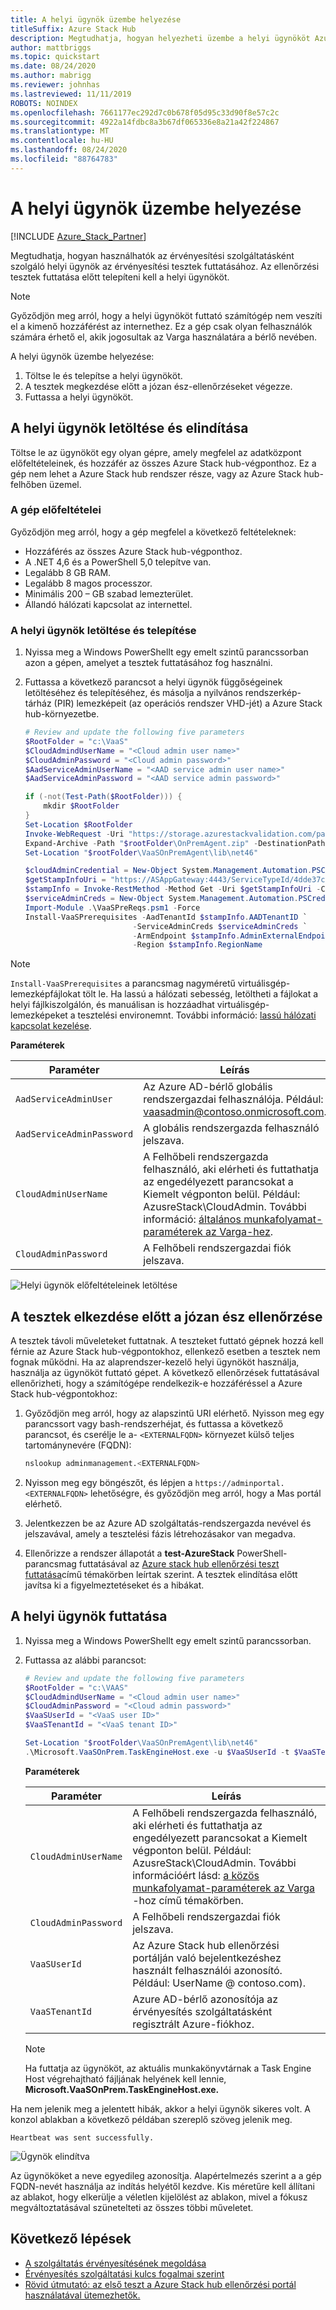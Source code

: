 ```yaml
---
title: A helyi ügynök üzembe helyezése
titleSuffix: Azure Stack Hub
description: Megtudhatja, hogyan helyezheti üzembe a helyi ügynököt Azure Stack hub érvényesítéséhez szolgáltatásként.
author: mattbriggs
ms.topic: quickstart
ms.date: 08/24/2020
ms.author: mabrigg
ms.reviewer: johnhas
ms.lastreviewed: 11/11/2019
ROBOTS: NOINDEX
ms.openlocfilehash: 7661177ec292d7c0b678f05d95c33d90f8e57c2c
ms.sourcegitcommit: 4922a14fdbc8a3b67df065336e8a21a42f224867
ms.translationtype: MT
ms.contentlocale: hu-HU
ms.lasthandoff: 08/24/2020
ms.locfileid: "88764783"
---
```

# <a name="deploy-the-local-agent"></a>A helyi ügynök üzembe helyezése

[!INCLUDE [Azure_Stack_Partner](./includes/azure-stack-partner-appliesto.md)]

Megtudhatja, hogyan használhatók az érvényesítési szolgáltatásként szolgáló helyi ügynök az érvényesítési tesztek futtatásához. Az ellenőrzési tesztek futtatása előtt telepíteni kell a helyi ügynököt.

> [!Note]  
> Győződjön meg arról, hogy a helyi ügynököt futtató számítógép nem veszíti el a kimenő hozzáférést az internethez. Ez a gép csak olyan felhasználók számára érhető el, akik jogosultak az Varga használatára a bérlő nevében.

A helyi ügynök üzembe helyezése:

1. Töltse le és telepítse a helyi ügynököt.
2. A tesztek megkezdése előtt a józan ész-ellenőrzéseket végezze.
3. Futtassa a helyi ügynököt.

## <a name="download-and-start-the-local-agent"></a>A helyi ügynök letöltése és elindítása

Töltse le az ügynököt egy olyan gépre, amely megfelel az adatközpont előfeltételeinek, és hozzáfér az összes Azure Stack hub-végponthoz. Ez a gép nem lehet a Azure Stack hub rendszer része, vagy az Azure Stack hub-felhőben üzemel.

### <a name="machine-prerequisites"></a>A gép előfeltételei

Győződjön meg arról, hogy a gép megfelel a következő feltételeknek:

- Hozzáférés az összes Azure Stack hub-végponthoz.
- A .NET 4,6 és a PowerShell 5,0 telepítve van.
- Legalább 8 GB RAM.
- Legalább 8 magos processzor.
- Minimális 200 – GB szabad lemezterület.
- Állandó hálózati kapcsolat az internettel.

### <a name="download-and-install-the-local-agent"></a>A helyi ügynök letöltése és telepítése

1. Nyissa meg a Windows PowerShellt egy emelt szintű parancssorban azon a gépen, amelyet a tesztek futtatásához fog használni.
2. Futtassa a következő parancsot a helyi ügynök függőségeinek letöltéséhez és telepítéséhez, és másolja a nyilvános rendszerkép-tárház (PIR) lemezképeit (az operációs rendszer VHD-jét) a Azure Stack hub-környezetbe.

    ```powershell
    # Review and update the following five parameters
    $RootFolder = "c:\VaaS"
    $CloudAdmindUserName = "<Cloud admin user name>"
    $CloudAdminPassword = "<Cloud admin password>"
    $AadServiceAdminUserName = "<AAD service admin user name>"
    $AadServiceAdminPassword = "<AAD service admin password>"

    if (-not(Test-Path($RootFolder))) {
        mkdir $RootFolder
    }
    Set-Location $RootFolder
    Invoke-WebRequest -Uri "https://storage.azurestackvalidation.com/packages/Microsoft.VaaSOnPrem.TaskEngineHost.latest.nupkg" -outfile "$rootFolder\OnPremAgent.zip"
    Expand-Archive -Path "$rootFolder\OnPremAgent.zip" -DestinationPath "$rootFolder\VaaSOnPremAgent" -Force
    Set-Location "$rootFolder\VaaSOnPremAgent\lib\net46"

    $cloudAdminCredential = New-Object System.Management.Automation.PSCredential($cloudAdmindUserName, (ConvertTo-SecureString $cloudAdminPassword -AsPlainText -Force))
    $getStampInfoUri = "https://ASAppGateway:4443/ServiceTypeId/4dde37cc-6ee0-4d75-9444-7061e156507f/CloudDefinition/GetStampInformation" 
    $stampInfo = Invoke-RestMethod -Method Get -Uri $getStampInfoUri -Credential $cloudAdminCredential -ErrorAction Stop
    $serviceAdminCreds = New-Object System.Management.Automation.PSCredential $aadServiceAdminUserName, (ConvertTo-SecureString $aadServiceAdminPassword -AsPlainText -Force)
    Import-Module .\VaaSPreReqs.psm1 -Force
    Install-VaaSPrerequisites -AadTenantId $stampInfo.AADTenantID `
                            -ServiceAdminCreds $serviceAdminCreds `
                            -ArmEndpoint $stampInfo.AdminExternalEndpoints.AdminResourceManager `
                            -Region $stampInfo.RegionName
    ```

> [!Note]  
> `Install-VaaSPrerequisites` a parancsmag nagyméretű virtuálisgép-lemezképfájlokat tölt le. Ha lassú a hálózati sebesség, letöltheti a fájlokat a helyi fájlkiszolgálón, és manuálisan is hozzáadhat virtuálisgép-lemezképeket a tesztelési environemnt. További információ: [lassú hálózati kapcsolat kezelése](azure-stack-vaas-troubleshoot.md#handle-slow-network-connectivity).

**Paraméterek**

| Paraméter | Leírás |
| --- | --- |
| `AadServiceAdminUser` | Az Azure AD-bérlő globális rendszergazdai felhasználója. Például: vaasadmin@contoso.onmicrosoft.com. |
| `AadServiceAdminPassword` | A globális rendszergazda felhasználó jelszava. |
| `CloudAdminUserName` | A Felhőbeli rendszergazda felhasználó, aki elérheti és futtathatja az engedélyezett parancsokat a Kiemelt végponton belül. Például: AzusreStack\CloudAdmin. További információ: [általános munkafolyamat-paraméterek az Varga-hez](azure-stack-vaas-parameters.md). |
| `CloudAdminPassword` | A Felhőbeli rendszergazdai fiók jelszava.|

![Helyi ügynök előfeltételeinek letöltése](media/installing-prereqs.png)

## <a name="perform-sanity-checks-before-starting-the-tests"></a>A tesztek elkezdése előtt a józan ész ellenőrzése

A tesztek távoli műveleteket futtatnak. A teszteket futtató gépnek hozzá kell férnie az Azure Stack hub-végpontokhoz, ellenkező esetben a tesztek nem fognak működni. Ha az alaprendszer-kezelő helyi ügynököt használja, használja az ügynököt futtató gépet. A következő ellenőrzések futtatásával ellenőrizheti, hogy a számítógépe rendelkezik-e hozzáféréssel a Azure Stack hub-végpontokhoz:

1. Győződjön meg arról, hogy az alapszintű URI elérhető. Nyisson meg egy parancssort vagy bash-rendszerhéjat, és futtassa a következő parancsot, és cserélje le a- `<EXTERNALFQDN>` környezet külső teljes tartománynevére (FQDN):

    ```bash
    nslookup adminmanagement.<EXTERNALFQDN>
    ```

2. Nyisson meg egy böngészőt, és lépjen a `https://adminportal.<EXTERNALFQDN>` lehetőségre, és győződjön meg arról, hogy a Mas portál elérhető.

3. Jelentkezzen be az Azure AD szolgáltatás-rendszergazda nevével és jelszavával, amely a tesztelési fázis létrehozásakor van megadva.

4. Ellenőrizze a rendszer állapotát a **test-AzureStack** PowerShell-parancsmag futtatásával az [Azure stack hub ellenőrzési teszt futtatása](../operator/azure-stack-diagnostic-test.md)című témakörben leírtak szerint. A tesztek elindítása előtt javítsa ki a figyelmeztetéseket és a hibákat.

## <a name="run-the-local-agent"></a>A helyi ügynök futtatása

1. Nyissa meg a Windows PowerShellt egy emelt szintű parancssorban.

2. Futtassa az alábbi parancsot:

    ```powershell
   # Review and update the following five parameters
    $RootFolder = "c:\VAAS"
    $CloudAdmindUserName = "<Cloud admin user name>"
    $CloudAdminPassword = "<Cloud admin password>"
    $VaaSUserId = "<VaaS user ID>"
    $VaaSTenantId = "<VaaS tenant ID>"

    Set-Location "$rootFolder\VaaSOnPremAgent\lib\net46"
    .\Microsoft.VaaSOnPrem.TaskEngineHost.exe -u $VaaSUserId -t $VaaSTenantId -x $CloudAdmindUserName -y $CloudAdminPassword
    ```

      **Paraméterek**  

    | Paraméter | Leírás |
    | --- | --- |
    | `CloudAdminUserName` | A Felhőbeli rendszergazda felhasználó, aki elérheti és futtathatja az engedélyezett parancsokat a Kiemelt végponton belül. Például: AzusreStack\CloudAdmin. További információért lásd: [a közös munkafolyamat-paraméterek az Varga](azure-stack-vaas-parameters.md) -hoz című témakörben. |
    | `CloudAdminPassword` | A Felhőbeli rendszergazdai fiók jelszava.|
    | `VaaSUserId` | Az Azure Stack hub ellenőrzési portálján való bejelentkezéshez használt felhasználói azonosító. Például: UserName \@ contoso.com). |
    | `VaaSTenantId` | Azure AD-bérlő azonosítója az érvényesítés szolgáltatásként regisztrált Azure-fiókhoz. |

    > [!Note]  
    > Ha futtatja az ügynököt, az aktuális munkakönyvtárnak a Task Engine Host végrehajtható fájljának helyének kell lennie, **Microsoft.VaaSOnPrem.TaskEngineHost.exe.**

Ha nem jelenik meg a jelentett hibák, akkor a helyi ügynök sikeres volt. A konzol ablakban a következő példában szereplő szöveg jelenik meg.

`Heartbeat was sent successfully.`

![Ügynök elindítva](media/started-agent.png)

Az ügynököket a neve egyedileg azonosítja. Alapértelmezés szerint a a gép FQDN-nevét használja az indítás helyétől kezdve. Kis méretűre kell állítani az ablakot, hogy elkerülje a véletlen kijelölést az ablakon, mivel a fókusz megváltoztatásával szünetelteti az összes többi műveletet.

## <a name="next-steps"></a>Következő lépések

- [A szolgáltatás érvényesítésének megoldása](azure-stack-vaas-troubleshoot.md)
- [Érvényesítés szolgáltatási kulcs fogalmai szerint](azure-stack-vaas-key-concepts.md)
- [Rövid útmutató: az első teszt a Azure Stack hub ellenőrzési portál használatával ütemezhetők.](azure-stack-vaas-schedule-test-pass.md)
